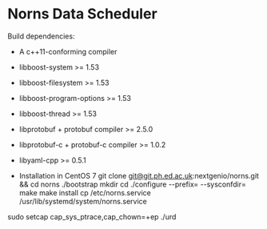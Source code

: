 Norns Data Scheduler
====================

Build dependencies:

- A c++11-conforming compiler
- libboost-system >= 1.53
- libboost-filesystem >= 1.53
- libboost-program-options >= 1.53
- libboost-thread >= 1.53
- libprotobuf + protobuf compiler >= 2.5.0
- libprotobuf-c + protobuf-c compiler >= 1.0.2
- libyaml-cpp >= 0.5.1


- Installation in CentOS 7
git clone git@git.ph.ed.ac.uk:nextgenio/norns.git && cd norns
./bootstrap
mkdir <build-dir>
cd <build-dir>
./configure --prefix=<install-dir> --sysconfdir=<config-dir>
make
make install
cp <build-dir>/etc/norns.service /usr/lib/systemd/system/norns.service

sudo setcap cap_sys_ptrace,cap_chown=+ep ./urd
